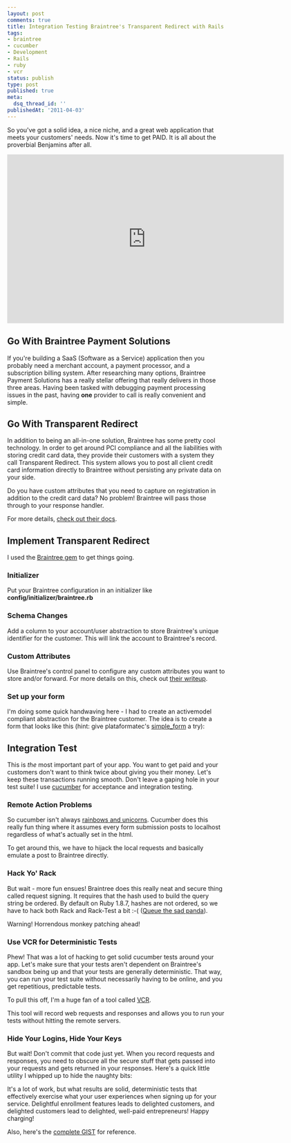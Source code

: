 ```yaml
---
layout: post
comments: true
title: Integration Testing Braintree's Transparent Redirect with Rails and Cucumber
tags:
- braintree
- cucumber
- Development
- Rails
- ruby
- vcr
status: publish
type: post
published: true
meta:
  dsq_thread_id: ''
publishedAt: '2011-04-03'
---
```


So you've got a solid idea, a nice niche, and a great web application that meets your customers' needs. Now it's time to get PAID. It is all about the proverbial Benjamins after all.

<object style="height: 390px; width: 640px"><param name="movie" value="https://www.youtube.com/v/aTTVkh6NX50?version=3"><param name="allowFullScreen" value="true"><param name="allowScriptAccess" value="always"><embed src="https://www.youtube.com/v/aTTVkh6NX50?version=3" type="application/x-shockwave-flash" allowfullscreen="true" allowScriptAccess="always" width="640" height="390"></object>

## Go With Braintree Payment Solutions

If you're building a SaaS (Software as a Service) application then you probably need a merchant account, a payment processor, and a subscription billing system. After researching many options, Braintree Payment Solutions has a really stellar offering that really delivers in those three areas. Having been tasked with debugging payment processing issues in the past, having **one** provider to call is really convenient and simple.

## Go With Transparent Redirect

In addition to being an all-in-one solution, Braintree has some pretty cool technology. In order to get around PCI compliance and all the liabilities with storing credit card data, they provide their customers with a system they call Transparent Redirect. This system allows you to post all client credit card information directly to Braintree without persisting any private data on your side.

Do you have custom attributes that you need to capture on registration in addition to the credit card data? No problem! Braintree will pass those through to your response handler.

For more details, [check out their docs](https://www.braintreepaymentsolutions.com/gateway/api).

## Implement Transparent Redirect

I used the [Braintree gem](https://github.com/braintree/braintree_ruby) to get things going.

### Initializer

Put your Braintree configuration in an initializer like **config/initializer/braintree.rb**

<script src="https://gist.github.com/901023.js?file=braintree.rb"></script>

### Schema Changes

Add a column to your account/user abstraction to store Braintree's unique identifier for the customer. This will link the account to Braintree's record.

<script src="https://gist.github.com/901023.js?file=schema_change.rb"></script>

### Custom Attributes

Use Braintree's control panel to configure any custom attributes you want to store and/or forward. For more details on this, check out [their writeup](https://www.braintreepaymentsolutions.com/docs/ruby/general/custom_fields).

### Set up your form

I'm doing some quick handwaving here - I had to create an activemodel compliant abstraction for the Braintree customer. The idea is to create a form that looks like this (hint: give plataformatec's [simple_form]() a try):

<script src="https://gist.github.com/901023.js?file=new.html.erb"></script>

## Integration Test

This is *the* most important part of your app. You want to get paid and your customers don't want to think twice about giving you their money. Let's keep these transactions running smooth. Don't leave a gaping hole in your test suite! I use [cucumber](https://cukes.info/) for acceptance and integration testing.

### Remote Action Problems

So cucumber isn't always [rainbows and unicorns](https://sfmoto.files.wordpress.com/2008/07/unicorns_rainbows.jpg). Cucumber does this really fun thing where it assumes every form submission posts to localhost regardless of what's actually set in the html.

To get around this, we have to hijack the local requests and basically emulate a post to Braintree directly.

<script src="https://gist.github.com/901023.js?file=braintree_test_app.rb"></script>

### Hack Yo' Rack

But wait - more fun ensues! Braintree does this really neat and secure thing called request signing. It requires that the hash used to build the query string be ordered. By default on Ruby 1.8.7, hashes are not ordered, so we have to hack both Rack and Rack-Test a bit :-( ([Queue the sad panda](https://xil-reno.shackspace.com/Sad_Panda.jpg)).

Warning! Horrendous monkey patching ahead!

<script src="https://gist.github.com/901023.js?file=hack_rack.rb"></script>

### Use VCR for Deterministic Tests

Phew! That was a lot of hacking to get solid cucumber tests around your app. Let's make sure that your tests aren't dependent on Braintree's sandbox being up and that your tests are generally deterministic. That way, you can run your test suite without necessarily having to be online, and you get repetitious, predictable tests.

To pull this off, I'm a huge fan of a tool called [VCR](https://github.com/myronmarston/vcr).

<script src="https://gist.github.com/901023.js?file=vcr.rb"></script>

This tool will record web requests and responses and allows you to run your tests without hitting the remote servers.

### Hide Your Logins, Hide Your Keys

But wait! Don't commit that code just yet. When you record requests and responses, you need to obscure all the secure stuff that gets passed into your requests and gets returned in your responses. Here's a quick little utility I whipped up to hide the naughty bits:

<script src="https://gist.github.com/901023.js?file=vcr_2_point_oh.rb"></script>

It's a lot of work, but what results are solid, deterministic tests that effectively exercise what your user experiences when signing up for your service. Delightful enrollment features leads to delighted customers, and delighted customers lead to delighted, well-paid entrepreneurs! Happy charging!

Also, here's the [complete GIST](https://gist.github.com/901023) for reference.
